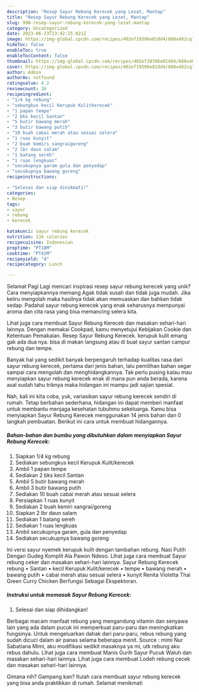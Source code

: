 ```yaml
---
description: "Resep Sayur Rebung Kerecek yang Lezat, Mantap"
title: "Resep Sayur Rebung Kerecek yang Lezat, Mantap"
slug: 998-resep-sayur-rebung-kerecek-yang-lezat-mantap
category: Uncategorized
date: 2023-06-23T23:42:25.021Z
image: https://img-global.cpcdn.com/recipes/402ef19396e01dd4/680x482cq70/sayur-rebung-kerecek-foto-resep-utama.jpg
hideToc: false
enableToc: true
enableTocContent: false
thumbnail: https://img-global.cpcdn.com/recipes/402ef19396e01dd4/680x482cq70/sayur-rebung-kerecek-foto-resep-utama.jpg
cover: https://img-global.cpcdn.com/recipes/402ef19396e01dd4/680x482cq70/sayur-rebung-kerecek-foto-resep-utama.jpg
author: Admin
authorAv: notfound
ratingvalue: 4.2
reviewcount: 16
recipeingredient:
- "1/4 kg rebung"
- "sebungkus kecil Kerupuk Kulitkerecek"
- "1 papan tempe"
- "2 bks kecil Santan"
- "5 butir bawang merah"
- "3 butir bawang putih"
- "10 buah cabai merah atau sesuai selera"
- "1 ruas kunyit"
- "2 buah kemiri sangraigoreng"
- "2 lbr daun salam"
- "1 batang sereh"
- "1 ruas lengkuas"
- "secukupnya garam gula dan penyedap"
- "secukupnya bawang goreng"
recipeinstructions:

- "Selesai dan siap dinikmati!"
categories:
- Resep
tags:
- sayur
- rebung
- kerecek

katakunci: sayur rebung kerecek 
nutrition: 134 calories
recipecuisine: Indonesian
preptime: "PT18M"
cooktime: "PT42M"
recipeyield: "4"
recipecategory: Lunch

---
```



Selamat Pagi Lagi mencari inspirasi resep sayur rebung kerecek yang unik? Cara menyiapkannya memang Agak tidak susah dan tidak juga mudah. Jika keliru mengolah maka hasilnya tidak akan memuaskan dan bahkan tidak sedap. Padahal sayur rebung kerecek yang enak seharusnya mempunyai aroma dan cita rasa yang bisa memancing selera kita.


Lihat juga cara membuat Sayur Rebung Kerecek dan masakan sehari-hari lainnya. Dengan memakai Cookpad, kamu menyetujui Kebijakan Cookie dan Ketentuan Pemakaian. Resep Sayur Rebung Kerecek. kerupuk kulit emang gak ada dua nya. bisa di makan langsung atau di buat sayur santan campur rebung dan tempe.

Banyak hal yang sedikit banyak berpengaruh terhadap kualitas rasa dari sayur rebung kerecek, pertama dari jenis bahan, lalu pemilihan bahan segar sampai cara mengolah dan menghidangkannya. Tak perlu pusing kalau mau menyiapkan sayur rebung kerecek enak di mana pun anda berada, karena asal sudah tahu triknya maka hidangan ini mampu jadi sajian spesial.


Nah, kali ini kita coba, yuk, variasikan sayur rebung kerecek sendiri di rumah. Tetap berbahan sederhana, hidangan ini dapat memberi manfaat untuk membantu menjaga kesehatan tubuhmu sekeluarga. Kamu bisa menyiapkan Sayur Rebung Kerecek menggunakan 14 jenis bahan dan 0 langkah pembuatan. Berikut ini cara untuk membuat hidangannya.

<!--inarticleads1-->

##### Bahan-bahan dan bumbu yang dibutuhkan dalam menyiapkan Sayur Rebung Kerecek:

1. Siapkan 1/4 kg rebung
1. Sediakan sebungkus kecil Kerupuk Kulit/kerecek
1. Ambil 1 papan tempe
1. Sediakan 2 bks kecil Santan
1. Ambil 5 butir bawang merah
1. Ambil 3 butir bawang putih
1. Sediakan 10 buah cabai merah atau sesuai selera
1. Persiapkan 1 ruas kunyit
1. Sediakan 2 buah kemiri sangrai/goreng
1. Siapkan 2 lbr daun salam
1. Sediakan 1 batang sereh
1. Sediakan 1 ruas lengkuas
1. Ambil secukupnya garam, gula dan penyedap
1. Sediakan secukupnya bawang goreng


Ini versi sayur nyemek kerupuk kulit dengan tambahan rebung. Nasi Putih Dengan Gudeg Komplit Ala Pawon Ndeso. Lihat juga cara membuat Sayur rebung ceker dan masakan sehari-hari lainnya. Sayur Rebung Kerecek rebung • Santan • kecil Kerupuk Kulit/kerecek • tempe • bawang merah • bawang putih • cabai merah atau sesuai selera • kunyit Renita Violetta Thai Green Curry Chicken Berfungsi Sebagai Ekspektoran. 

<!--inarticleads2-->

##### Instruksi untuk memasak Sayur Rebung Kerecek:


1. Selesai dan siap dihidangkan!

Berbagai macam manfaat rebung yang mengandung vitamin dan senyawa lain yang ada dalam pucuk ini memperkuat paru-paru dan meningkatkan fungsinya. Untuk mengeluarkan dahak dari paru-paru, rebus rebung yang sudah dicuci dalam air panas selama beberapa menit. Source : mimi Nur Sabatiana Mimi, aku modifikasi sedikit masaknya ya mi, utk rebung aku rebus dahulu. Lihat juga cara membuat Manis Gurih Sayur Pucuk Waluh dan masakan sehari-hari lainnya. Lihat juga cara membuat Lodeh rebung cecek dan masakan sehari-hari lainnya. 

Gimana nih? Gampang kan? Itulah cara membuat sayur rebung kerecek yang bisa anda praktikkan di rumah. Selamat menikmati
